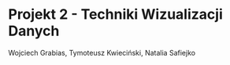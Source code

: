 # Projekt 2 - Techniki Wizualizacji Danych

Wojciech Grabias, Tymoteusz Kwieciński, Natalia Safiejko
